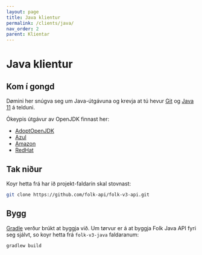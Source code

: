 ```yaml
---
layout: page
title: Java klientur
permalink: /clients/java/
nav_order: 2
parent: Klientar
---
```


# Java klientur

## Kom í gongd

Dømini her snúgva seg um Java-útgávuna og krevja at tú hevur [Git](https://git-scm.com/) og [Java 11](https://openjdk.java.net/projects/jdk/11/) á telduni.

Ókeypis útgávur av OpenJDK finnast her:

- [AdoptOpenJDK](https://adoptopenjdk.net/)
- [Azul](https://www.azul.com/downloads/zulu/)
- [Amazon](https://aws.amazon.com/corretto/)
- [RedHat](https://developers.redhat.com/products/openjdk/download)

## Tak niður

Koyr hetta frá har ið projekt-faldarin skal stovnast:

```bash
git clone https://github.com/folk-api/folk-v3-api.git
```

## Bygg

[Gradle](https://gradle.org/) verður brúkt at byggja við. Um tørvur er á at byggja Folk Java API fyri seg sjálvt, so koyr hetta frá `folk-v3-java` faldaranum:

```bash
gradlew build
```
